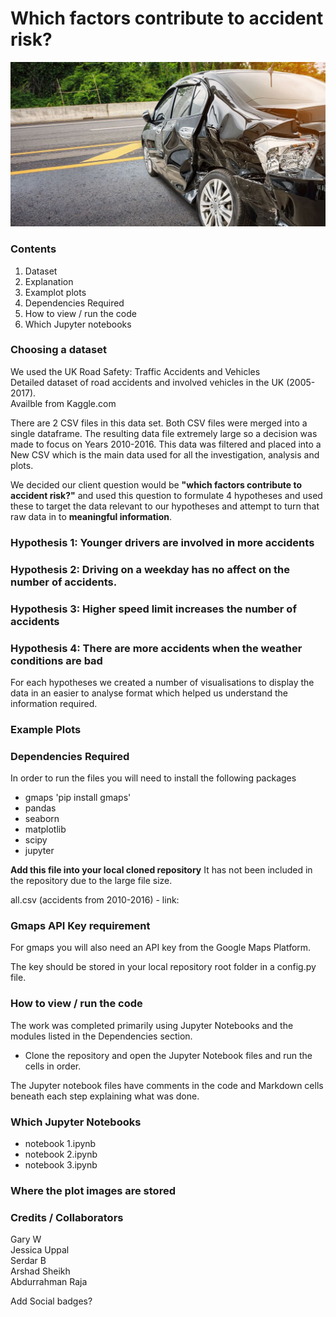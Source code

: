 # Which factors contribute to accident risk?
![Title Image](readme_images/title.jpg)

### Contents
1. Dataset
2. Explanation
3. Examplot plots
4. Dependencies Required
5. How to view / run the code
6. Which Jupyter notebooks


### Choosing a dataset
We used the UK Road Safety: Traffic Accidents and Vehicles\
Detailed dataset of road accidents and involved vehicles in the UK (2005-2017).\
Availble from Kaggle.com

There are 2 CSV files in this data set. Both CSV files were merged into a single dataframe. The resulting data file extremely large so a decision was made to focus on Years 2010-2016. This data was filtered and placed into a New CSV which is the main data used for all the investigation, analysis and plots.

We decided our client question would be **"which factors contribute to accident risk?"** and used this question to formulate 4 hypotheses and used these to target the data relevant to our hypotheses and attempt to turn that raw data in to **meaningful information**.

### Hypothesis 1: Younger drivers are involved in more accidents
### Hypothesis 2: Driving on a weekday has no affect on the number of accidents.
### Hypothesis 3: Higher speed limit increases the number of accidents
### Hypothesis 4: There are more accidents when the weather conditions are bad

For each hypotheses we created a number of visualisations to display the data in an easier to analyse format which helped us understand the information required.

### Example Plots


### Dependencies Required
In order to run the files you will need to install the following packages
* gmaps 'pip install gmaps'
* pandas 
* seaborn
* matplotlib
* scipy
* jupyter

**Add this file into your local cloned repository** It has not been included in the repository due to the large file size.

all.csv (accidents from 2010-2016) - link: 

### Gmaps API Key requirement

For gmaps you will also need an API key from the Google Maps Platform.

The key should be stored in your local repository root folder in a config.py file.


### How to view / run the code
The work was completed primarily using Jupyter Notebooks and the modules listed in the Dependencies section.

* Clone the repository and open the Jupyter Notebook files and run the cells in order.

The Jupyter notebook files have comments in the code and Markdown cells beneath each step explaining what was done.


### Which Jupyter Notebooks
* notebook 1.ipynb
* notebook 2.ipynb
* notebook 3.ipynb

### Where the plot images are stored





### Credits / Collaborators
Gary W\
Jessica Uppal\
Serdar B\
Arshad Sheikh\
Abdurrahman Raja

Add Social badges?